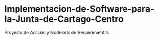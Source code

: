 # Implementacion-de-Software-para-la-Junta-de-Cartago-Centro
Proyecto de Análisis y Modelado de Requerimientos
